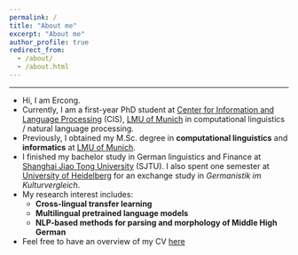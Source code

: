 ```yaml
---
permalink: /
title: "About me"
excerpt: "About me"
author_profile: true
redirect_from: 
  - /about/
  - /about.html
---
```


** **  

* Hi, I am Ercong.
* Currently, I am a first-year PhD student at [Center for Information and Language Processing](https://www.cis.lmu.de/) (CIS), 
[LMU of Munich](https://www.lmu.de/en/index.html) in computational linguistics / natural language processing.
* Previously, I obtained my M.Sc. degree in **computational linguistics** and **informatics** at 
[LMU of Munich](https://www.lmu.de/en/index.html).
* I finished my bachelor study in German linguistics and Finance at 
[Shanghai Jiao Tong University](https://schuetze.cis.lmu.de/) (SJTU). I also spent one semester at 
[University of Heidelberg](https://www.uni-heidelberg.de/en) for an exchange study in *Germanistik im Kulturvergleich*.
* My research interest includes: 
  * **Cross-lingual transfer learning**
  * **Multilingual pretrained language models**
  * **NLP-based methods for parsing and morphology of Middle High German**
* Feel free to have an overview of my CV [here](https://www.cip.ifi.lmu.de/~nie/Files/)




